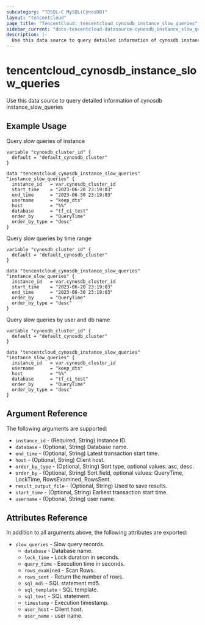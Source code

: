 ```yaml
---
subcategory: "TDSQL-C MySQL(CynosDB)"
layout: "tencentcloud"
page_title: "TencentCloud: tencentcloud_cynosdb_instance_slow_queries"
sidebar_current: "docs-tencentcloud-datasource-cynosdb_instance_slow_queries"
description: |-
  Use this data source to query detailed information of cynosdb instance_slow_queries
---
```


# tencentcloud_cynosdb_instance_slow_queries

Use this data source to query detailed information of cynosdb instance_slow_queries

## Example Usage

Query slow queries of instance

```hcl
variable "cynosdb_cluster_id" {
  default = "default_cynosdb_cluster"
}

data "tencentcloud_cynosdb_instance_slow_queries" "instance_slow_queries" {
  instance_id   = var.cynosdb_cluster_id
  start_time    = "2023-06-20 23:19:03"
  end_time      = "2023-06-30 23:19:03"
  username      = "keep_dts"
  host          = "%%"
  database      = "tf_ci_test"
  order_by      = "QueryTime"
  order_by_type = "desc"
}
```

Query slow queries by time range

```hcl
variable "cynosdb_cluster_id" {
  default = "default_cynosdb_cluster"
}

data "tencentcloud_cynosdb_instance_slow_queries" "instance_slow_queries" {
  instance_id   = var.cynosdb_cluster_id
  start_time    = "2023-06-20 23:19:03"
  end_time      = "2023-06-30 23:19:03"
  order_by      = "QueryTime"
  order_by_type = "desc"
}
```

Query slow queries by user and db name

```hcl
variable "cynosdb_cluster_id" {
  default = "default_cynosdb_cluster"
}

data "tencentcloud_cynosdb_instance_slow_queries" "instance_slow_queries" {
  instance_id   = var.cynosdb_cluster_id
  username      = "keep_dts"
  host          = "%%"
  database      = "tf_ci_test"
  order_by      = "QueryTime"
  order_by_type = "desc"
}
```

## Argument Reference

The following arguments are supported:

* `instance_id` - (Required, String) Instance ID.
* `database` - (Optional, String) Database name.
* `end_time` - (Optional, String) Latest transaction start time.
* `host` - (Optional, String) Client host.
* `order_by_type` - (Optional, String) Sort type, optional values: asc, desc.
* `order_by` - (Optional, String) Sort field, optional values: QueryTime, LockTime, RowsExamined, RowsSent.
* `result_output_file` - (Optional, String) Used to save results.
* `start_time` - (Optional, String) Earliest transaction start time.
* `username` - (Optional, String) user name.

## Attributes Reference

In addition to all arguments above, the following attributes are exported:

* `slow_queries` - Slow query records.
  * `database` - Database name.
  * `lock_time` - Lock duration in seconds.
  * `query_time` - Execution time in seconds.
  * `rows_examined` - Scan Rows.
  * `rows_sent` - Return the number of rows.
  * `sql_md5` - SQL statement md5.
  * `sql_template` - SQL template.
  * `sql_text` - SQL statement.
  * `timestamp` - Execution timestamp.
  * `user_host` - Client host.
  * `user_name` - user name.


